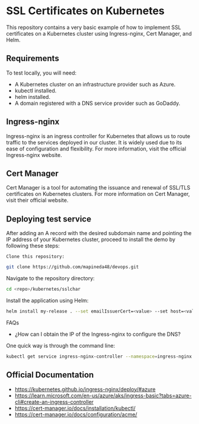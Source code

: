 # SSL Certificates on Kubernetes

This repository contains a very basic example of how to implement SSL certificates on a Kubernetes cluster using Ingress-nginx, Cert Manager, and Helm.

## Requirements

To test locally, you will need:

- A Kubernetes cluster on an infrastructure provider such as Azure.
- kubectl installed.
- helm installed.
- A domain registered with a DNS service provider such as GoDaddy.

## Ingress-nginx

Ingress-nginx is an ingress controller for Kubernetes that allows us to route traffic to the services deployed in our cluster. It is widely used due to its ease of configuration and flexibility. For more information, visit the official Ingress-nginx website.

## Cert Manager

Cert Manager is a tool for automating the issuance and renewal of SSL/TLS certificates on Kubernetes clusters. For more information on Cert Manager, visit their official website.

## Deploying test service

After adding an A record with the desired subdomain name and pointing the IP address of your Kubernetes cluster, proceed to install the demo by following these steps:

    Clone this repository:

```sh
git clone https://github.com/mapineda48/devops.git
```

Navigate to the repository directory:

```sh
cd <repo>/kubernetes/sslchar
```

Install the application using Helm:

```sh
helm install my-release . --set emailIssuerCert=<value> --set host=<value>
```

FAQs

- ¿How can I obtain the IP of the Ingress-nginx to configure the DNS?

One quick way is through the command line:

```sh
kubectl get service ingress-nginx-controller --namespace=ingress-nginx
```

## Official Documentation

- https://kubernetes.github.io/ingress-nginx/deploy/#azure
- https://learn.microsoft.com/en-us/azure/aks/ingress-basic?tabs=azure-cli#create-an-ingress-controller
- https://cert-manager.io/docs/installation/kubectl/
- https://cert-manager.io/docs/configuration/acme/